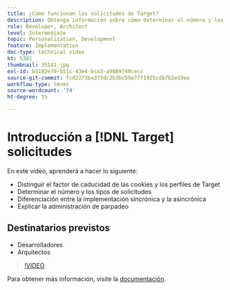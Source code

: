 ```yaml
---
title: ¿Cómo funcionan las solicitudes de Target?
description: Obtenga información sobre cómo determinar el número y los tipos de solicitudes de Adobe Target, diferenciar entre la implementación sincrónica y la asincrónica, y explicar la administración de parpadeo.
role: Developer, Architect
level: Intermediate
topic: Personalization, Development
feature: Implementation
doc-type: technical video
kt: 5381
thumbnail: 35141.jpg
exl-id: b5182e70-551c-43e4-bca3-a9889740cecc
source-git-commit: fcd2273ba373dc2b3bc59a77f1925cdb7b2ed3ee
workflow-type: tm+mt
source-wordcount: '74'
ht-degree: 1%

---
```


# Introducción a [!DNL Target] solicitudes

En este vídeo, aprenderá a hacer lo siguiente:

* Distinguir el factor de caducidad de las cookies y los perfiles de Target
* Determinar el número y los tipos de solicitudes
* Diferenciación entre la implementación sincrónica y la asincrónica
* Explicar la administración de parpadeo

## Destinatarios previstos

* Desarrolladores
* Arquitectos

>[!VIDEO](https://video.tv.adobe.com/v/35141/?quality=12)

Para obtener más información, visite la [documentación](https://experienceleague.adobe.com/docs/target/using/implement-target/implementing-target.html?lang=en).
